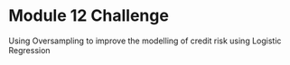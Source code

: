 # Module 12 Challenge
Using Oversampling to improve the modelling of credit risk using Logistic Regression 

